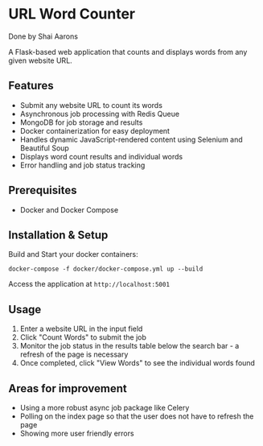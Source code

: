 # URL Word Counter
Done by Shai Aarons

A Flask-based web application that counts and displays words from any given website URL.

## Features

- Submit any website URL to count its words
- Asynchronous job processing with Redis Queue
- MongoDB for job storage and results
- Docker containerization for easy deployment
- Handles dynamic JavaScript-rendered content using Selenium and Beautiful Soup
- Displays word count results and individual words
- Error handling and job status tracking

## Prerequisites

- Docker and Docker Compose

## Installation & Setup

Build and Start your docker containers:
```
docker-compose -f docker/docker-compose.yml up --build

```
Access the application at `http://localhost:5001`

## Usage
1. Enter a website URL in the input field
2. Click "Count Words" to submit the job
3. Monitor the job status in the results table below the search bar - a refresh of the page is necessary
4. Once completed, click "View Words" to see the individual words found

## Areas for improvement
- Using a more robust async job package like Celery
- Polling on the index page so that the user does not have to refresh the page 
- Showing more user friendly errors